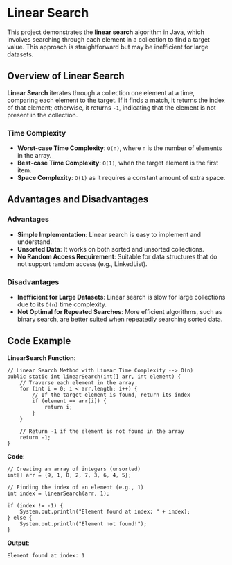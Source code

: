 # Linear Search

This project demonstrates the **linear search** algorithm in Java, which involves searching through each element in a collection to find a target value. This approach is straightforward but may be inefficient for large datasets.

## Overview of Linear Search

**Linear Search** iterates through a collection one element at a time, comparing each element to the target. If it finds a match, it returns the index of that element; otherwise, it returns `-1`, indicating that the element is not present in the collection.

### Time Complexity

- **Worst-case Time Complexity**: `O(n)`, where `n` is the number of elements in the array.
- **Best-case Time Complexity**: `O(1)`, when the target element is the first item.
- **Space Complexity**: `O(1)` as it requires a constant amount of extra space.

## Advantages and Disadvantages

### Advantages

- **Simple Implementation**: Linear search is easy to implement and understand.
- **Unsorted Data**: It works on both sorted and unsorted collections.
- **No Random Access Requirement**: Suitable for data structures that do not support random access (e.g., LinkedList).

### Disadvantages

- **Inefficient for Large Datasets**: Linear search is slow for large collections due to its `O(n)` time complexity.
- **Not Optimal for Repeated Searches**: More efficient algorithms, such as binary search, are better suited when repeatedly searching sorted data.

## Code Example

**LinearSearch Function**:
```
// Linear Search Method with Linear Time Complexity --> O(n)
public static int linearSearch(int[] arr, int element) {
    // Traverse each element in the array
    for (int i = 0; i < arr.length; i++) {
        // If the target element is found, return its index
        if (element == arr[i]) {
            return i;
        }
    }

    // Return -1 if the element is not found in the array
    return -1;
}
```

**Code**:
```
// Creating an array of integers (unsorted)
int[] arr = {9, 1, 8, 2, 7, 3, 6, 4, 5};

// Finding the index of an element (e.g., 1)
int index = linearSearch(arr, 1);

if (index != -1) {
    System.out.println("Element found at index: " + index);
} else {
    System.out.println("Element not found!");
}
```

**Output**:
```
Element found at index: 1
```